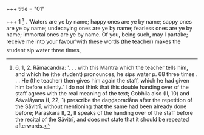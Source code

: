 +++
title = "01"

+++
1 [^1] . 'Waters are ye by name; happy ones are ye by name; sappy ones are ye by name; undecaying ones are ye by name; fearless ones are ye by name; immortal ones are ye by name. Of you, being such, may I partake; receive me into your favour'with these words (the teacher) makes the student sip water three times,


[^1]:  6, 1, 2. Rāmacandra: '. . . with this Mantra which the teacher tells him, and which he (the student) pronounces, he sips water p. 68 three times . . . He (the teacher) then gives him again the staff, which he had given him before silently.' I do not think that this double handing over of the staff agrees with the real meaning of the text; Gobhila also (II, 10) and Āśvalāyana (I, 22, 1) prescribe the daṇḍapradāna after the repetition of the Sāvitrī, without mentioning that the same had been already done before; Pāraskara II, 2, II speaks of the handing over of the staff before the recital of the Sāvitrī, and does not state that it should be repeated afterwards.
